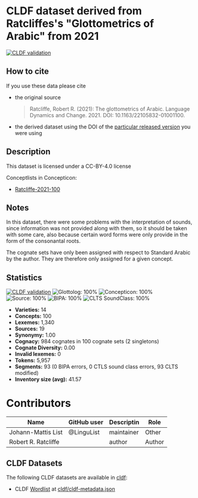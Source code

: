 # CLDF dataset derived from Ratcliffes's "Glottometrics of Arabic" from 2021

[![CLDF validation](https://github.com/lexibank/ratcliffearabic/workflows/CLDF-validation/badge.svg)](https://github.com/lexibank/ratcliffearabic/actions?query=workflow%3ACLDF-validation)

## How to cite

If you use these data please cite
- the original source
  > Ratcliffe, Robert R. (2021): The glottometrics of Arabic. Language Dynamics and Change. 2021. DOI: 10.1163/22105832-01001100.
- the derived dataset using the DOI of the [particular released version](../../releases/) you were using

## Description


This dataset is licensed under a CC-BY-4.0 license


Conceptlists in Concepticon:
- [Ratcliffe-2021-100](https://concepticon.clld.org/contributions/Ratcliffe-2021-100)
## Notes

In this dataset, there were some problems with the interpretation of sounds, since information was not provided along with them, so it should be taken with some care, also because certain word forms were only provide in the form of the consonantal roots.

The cognate sets have only been assigned with respect to Standard Arabic by the author. They are therefore only assigned for a given concept.



## Statistics


[![CLDF validation](https://github.com/lexibank/ratcliffearabic/workflows/CLDF-validation/badge.svg)](https://github.com/lexibank/ratcliffearabic/actions?query=workflow%3ACLDF-validation)
![Glottolog: 100%](https://img.shields.io/badge/Glottolog-100%25-brightgreen.svg "Glottolog: 100%")
![Concepticon: 100%](https://img.shields.io/badge/Concepticon-100%25-brightgreen.svg "Concepticon: 100%")
![Source: 100%](https://img.shields.io/badge/Source-100%25-brightgreen.svg "Source: 100%")
![BIPA: 100%](https://img.shields.io/badge/BIPA-100%25-brightgreen.svg "BIPA: 100%")
![CLTS SoundClass: 100%](https://img.shields.io/badge/CLTS%20SoundClass-100%25-brightgreen.svg "CLTS SoundClass: 100%")

- **Varieties:** 14
- **Concepts:** 100
- **Lexemes:** 1,340
- **Sources:** 19
- **Synonymy:** 1.00
- **Cognacy:** 984 cognates in 100 cognate sets (2 singletons)
- **Cognate Diversity:** 0.00
- **Invalid lexemes:** 0
- **Tokens:** 5,957
- **Segments:** 93 (0 BIPA errors, 0 CTLS sound class errors, 93 CLTS modified)
- **Inventory size (avg):** 41.57

# Contributors

Name               | GitHub user | Descriptin |Role
---                | ---         | --- | ---
Johann-Mattis List | @LinguList  | maintainer | Other 
Robert R. Ratcliffe | | author | Author




## CLDF Datasets

The following CLDF datasets are available in [cldf](cldf):

- CLDF [Wordlist](https://github.com/cldf/cldf/tree/master/modules/Wordlist) at [cldf/cldf-metadata.json](cldf/cldf-metadata.json)